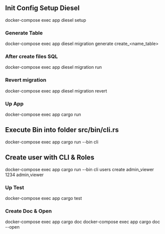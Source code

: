 
## Init Config Setup Diesel
docker-compose exec app diesel setup

### Generate Table
docker-compose exec app diesel migration generate create_<name_table>

### After create files SQL
docker-compose exec app diesel migration run

### Revert migration
docker-compose exec app diesel migration revert

### Up App
docker-compose exec app cargo run

## Execute Bin into folder src/bin/cli.rs
docker-compose exec app cargo run --bin cli

## Create user with CLI & Roles
docker-compose exec app cargo run --bin cli users create admin_viewer 1234 admin,viewer

### Up Test
docker-compose exec app cargo test

### Create Doc & Open
docker-compose exec app cargo doc
docker-compose exec app cargo doc --open
